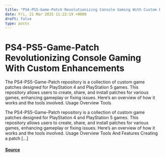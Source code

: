 ```yaml
---
title: "PS4-PS5-Game-Patch Revolutionizing Console Gaming With Custom Enhancements"
date: Fri, 21 Mar 2025 11:22:19 +0000
draft: false
type: posts
---
```

# PS4-PS5-Game-Patch Revolutionizing Console Gaming With Custom Enhancements





The PS4-PS5-Game-Patch repository is a collection of custom game patches designed for PlayStation 4 and PlayStation 5 games. This repository allows users to create, share, and install patches for various games, enhancing gameplay or fixing issues. Here&#8217;s an overview of how it works and the tools involved. Usage Overview Tools

The PS4-PS5-Game-Patch repository is a collection of custom game patches designed for PlayStation 4 and PlayStation 5 games. This repository allows users to create, share, and install patches for various games, enhancing gameplay or fixing issues. Here’s an overview of how it works and the tools involved. Usage Overview Tools And Features Creating a patch \[…\]

#### [Source](https://kalilinuxtutorials.com/ps4-ps5-game-patch/)


